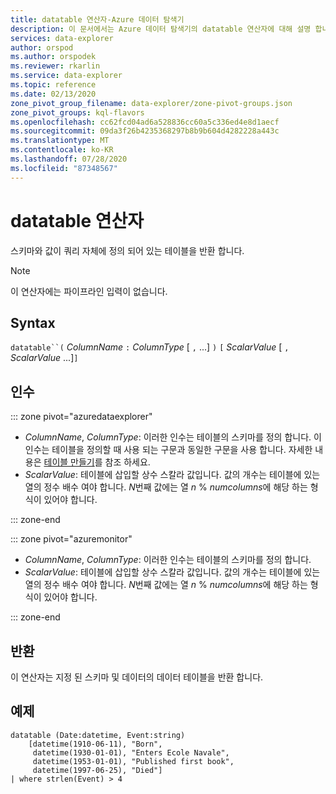 ```yaml
---
title: datatable 연산자-Azure 데이터 탐색기
description: 이 문서에서는 Azure 데이터 탐색기의 datatable 연산자에 대해 설명 합니다.
services: data-explorer
author: orspod
ms.author: orspodek
ms.reviewer: rkarlin
ms.service: data-explorer
ms.topic: reference
ms.date: 02/13/2020
zone_pivot_group_filename: data-explorer/zone-pivot-groups.json
zone_pivot_groups: kql-flavors
ms.openlocfilehash: cc62fcd04ad6a528836cc60a5c336ed4e8d1aecf
ms.sourcegitcommit: 09da3f26b4235368297b8b9b604d4282228a443c
ms.translationtype: MT
ms.contentlocale: ko-KR
ms.lasthandoff: 07/28/2020
ms.locfileid: "87348567"
---
```

# <a name="datatable-operator"></a>datatable 연산자

스키마와 값이 쿼리 자체에 정의 되어 있는 테이블을 반환 합니다.

> [!NOTE]
> 이 연산자에는 파이프라인 입력이 없습니다.

## <a name="syntax"></a>Syntax

`datatable``(` *ColumnName* `:` *ColumnType* [ `,` ...] `)` `[` *ScalarValue* [ `,` *ScalarValue* ...]`]`

## <a name="arguments"></a>인수

::: zone pivot="azuredataexplorer"

* *ColumnName*, *ColumnType*: 이러한 인수는 테이블의 스키마를 정의 합니다. 이 인수는 테이블을 정의할 때 사용 되는 구문과 동일한 구문을 사용 합니다.
  자세한 내용은 [테이블 만들기](../management/create-table-command.md)를 참조 하세요.
* *ScalarValue*: 테이블에 삽입할 상수 스칼라 값입니다. 값의 개수는 테이블에 있는 열의 정수 배수 여야 합니다. *N*번째 값에는 열 *n*  %  *numcolumns*에 해당 하는 형식이 있어야 합니다.

::: zone-end

::: zone pivot="azuremonitor"

* *ColumnName*, *ColumnType*: 이러한 인수는 테이블의 스키마를 정의 합니다.
* *ScalarValue*: 테이블에 삽입할 상수 스칼라 값입니다. 값의 개수는 테이블에 있는 열의 정수 배수 여야 합니다. *N*번째 값에는 열 *n*  %  *numcolumns*에 해당 하는 형식이 있어야 합니다.

::: zone-end

## <a name="returns"></a>반환

이 연산자는 지정 된 스키마 및 데이터의 데이터 테이블을 반환 합니다.

## <a name="example"></a>예제

```kusto
datatable (Date:datetime, Event:string)
    [datetime(1910-06-11), "Born",
     datetime(1930-01-01), "Enters Ecole Navale",
     datetime(1953-01-01), "Published first book",
     datetime(1997-06-25), "Died"]
| where strlen(Event) > 4
```
